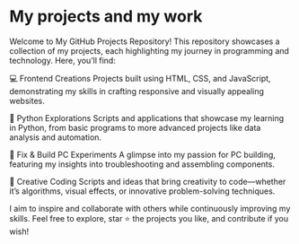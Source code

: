 # My projects and my work
 Welcome to My GitHub Projects Repository! This repository showcases a collection of my projects, each highlighting my journey in programming and technology. Here, you’ll find:  
 
 💻 Frontend Creations 
 Projects built using HTML, CSS, and JavaScript, demonstrating my skills in crafting responsive and visually appealing websites.  
 
 🐍 Python Explorations
 Scripts and applications that showcase my learning in Python, from basic programs to more advanced projects like data analysis and automation.  

 🔧 Fix & Build PC Experiments 
 A glimpse into my passion for PC building, featuring my insights into troubleshooting and assembling components.  
 
 📜 Creative Coding 
 Scripts and ideas that bring creativity to code—whether it’s algorithms, visual effects, or innovative problem-solving techniques.  
 
 I aim to inspire and collaborate with others while continuously improving my skills. Feel free to explore, star ⭐ the projects you like, and contribute if you wish!
